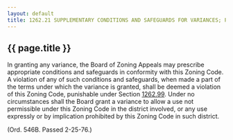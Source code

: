 ---
layout: default 
title: 1262.21 SUPPLEMENTARY CONDITIONS AND SAFEGUARDS FOR VARIANCES; PROHIBITED USES.---

{{ page.title }}
----------------

In granting any variance, the Board of Zoning Appeals may prescribe
appropriate conditions and safeguards in conformity with this Zoning
Code. A violation of any of such conditions and safeguards, when made a
part of the terms under which the variance is granted, shall be deemed a
violation of this Zoning Code, punishable under Section
[1262.99](4da6057d.html). Under no circumstances shall the Board grant a
variance to allow a use not permissible under this Zoning Code in the
district involved, or any use expressly or by implication prohibited by
this Zoning Code in such district.

(Ord. 546B. Passed 2-25-76.)
